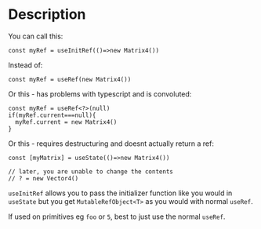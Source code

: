 # Description

You can call this:

```
const myRef = useInitRef(()=>new Matrix4())
```

Instead of:

```
const myRef = useRef(new Matrix4())
```

Or this - has problems with typescript and is convoluted:

```
const myRef = useRef<?>(null)
if(myRef.current===null){
  myRef.current = new Matrix4()
}
```

Or this - requires destructuring and doesnt actually return a ref:

```
const [myMatrix] = useState(()=>new Matrix4())

// later, you are unable to change the contents
// ? = new Vector4()
```

`useInitRef` allows you to pass the initializer function like you would in `useState` but you get `MutableRefObject<T>` as you would with normal `useRef`.

If used on primitives eg `foo` or `5`, best to just use the normal `useRef`.
